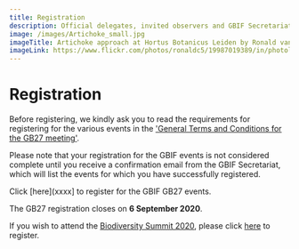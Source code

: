 ```yaml
---
title: Registration
description: Official delegates, invited observers and GBIF Secretariat staff must register in advance to attend GB27.
image: /images/Artichoke_small.jpg
imageTitle: Artichoke approach at Hortus Botanicus Leiden by Ronald van der Graaf
imageLink: https://www.flickr.com/photos/ronaldc5/19987019389/in/photolist-wsbGwz-7FMFyd-egbnyp-roEd6c-oyGYiZ-eLz9Zb-88Y5f8-qqFajc-ptG2y9-8qniud-dN8YE2-6g1nso-oMbS9Q-jn3Dxg-HrDZWj-f11hUB-bwaWVX-soUuUe-rs6vK8-s7iZ2q-smBp43-s7o73m-s7phFW-T22Dvm-GojrA-kS5JTR-ek8Wb6-r9GMBq-s7k8Vh-s7k8gb-rVqAgg-ftWgK7-bmS8yY-e8ZLZ2-dd12va-2dJmgeX-egbccc-dd4t3d-qQbPA2-dNkQrg-ekeDR9-JH8Dtt-26S7kVa-dWSmFz-e992Qs-eggY99-ophsHe-6DNqgu-arUptm-qKZ2k5 
---
```

# Registration

Before registering, we kindly ask you to read the requirements for registering for the various events in the ['General Terms and Conditions for the GB27 meeting'](GB27_terms.pdf).

Please note that your registration for the GBIF events is not considered complete until you receive a confirmation email from the GBIF Secretariat, which will list the events for which you have successfully registered. 

Click [here](xxxx] to register for the GBIF GB27 events. 

The GB27 registration closes on **6 September 2020**.

If you wish to attend the [Biodiversity Summit 2020](https://www.idigbio.org/content/biodiversity-summit-2020), please click [here](https://www.eventbrite.com/e/biodiversity-summit-2020-tickets-85264844445) to register. 





